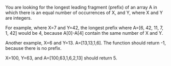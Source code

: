 You are looking for the longest leading fragment (prefix) of an array A in which there is an equal number of occurrences of X, and Y, where X and Y are integers.

For example, where X=7 and Y=42, the longest prefix where A=[6, 42, 11, 7, 1, 42] would be 4, because A[0]-A[4] contain the same number of X and Y.

Another example, X=6 and Y=13. A=[13,13,1,6]. The function should return -1, because there is no prefix.

X=100, Y=63, and A=[100,63,1,6,2,13] should return 5.


